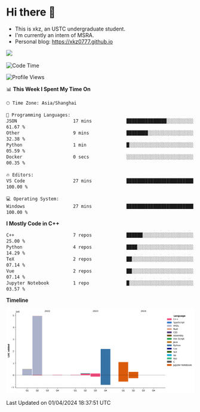 # Hi there :wave:

- This is xkz, an USTC undergraduate student.
- I'm currently an intern of MSRA.
- Personal blog: <https://xkz0777.github.io>

<img src="http://github-profile-summary-cards.vercel.app/api/cards/stats?username=xkz0777">

<!--START_SECTION:waka-->
![Code Time](http://img.shields.io/badge/Code%20Time-343%20hrs%2025%20mins-blue)

![Profile Views](http://img.shields.io/badge/Profile%20Views-0-blue)

📊 **This Week I Spent My Time On** 

```text
🕑︎ Time Zone: Asia/Shanghai

💬 Programming Languages: 
JSON                     17 mins             ███████████████░░░░░░░░░░   61.67 % 
Other                    9 mins              ████████░░░░░░░░░░░░░░░░░   32.38 % 
Python                   1 min               █░░░░░░░░░░░░░░░░░░░░░░░░   05.59 % 
Docker                   0 secs              ░░░░░░░░░░░░░░░░░░░░░░░░░   00.35 % 

🔥 Editors: 
VS Code                  27 mins             █████████████████████████   100.00 % 

💻 Operating System: 
Windows                  27 mins             █████████████████████████   100.00 % 
```

**I Mostly Code in C++** 

```text
C++                      7 repos             ██████░░░░░░░░░░░░░░░░░░░   25.00 % 
Python                   4 repos             ████░░░░░░░░░░░░░░░░░░░░░   14.29 % 
TeX                      2 repos             ██░░░░░░░░░░░░░░░░░░░░░░░   07.14 % 
Vue                      2 repos             ██░░░░░░░░░░░░░░░░░░░░░░░   07.14 % 
Jupyter Notebook         1 repo              █░░░░░░░░░░░░░░░░░░░░░░░░   03.57 % 
```



**Timeline**

![Lines of Code chart](https://raw.githubusercontent.com/xkz0777/xkz0777/master/assets/bar_graph.png)


 Last Updated on 01/04/2024 18:37:51 UTC
<!--END_SECTION:waka-->
